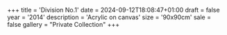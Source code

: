 +++
title = 'Division No.1'
date = 2024-09-12T18:08:47+01:00
draft = false
year = '2014'
description = 'Acrylic on canvas'
size = '90x90cm'
sale = false
gallery = "Private Collection"
+++

